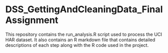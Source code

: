 # DSS_GettingAndCleaningData_FinalAssignment
This repository contains the run_analysis.R script used to process the UCI HAR dataset. It also contains an R markdown file that contains detailed descriptions of each step along with the R code used in the project.
